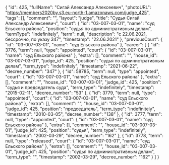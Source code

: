 {
    "id": 425,
    "fullName": "Сигай Александр Алексеевич",
    "photoURL": "https://members2020by.s3.eu-north-1.amazonaws.com/judge_425",
    "tags": [],
    "comment": "",
    "layout": "judge",
    "title": "Судья Сигай Александр Алексеевич",
    "court": {
        "id": "03-007-03-01",
        "name": "суд Ельского района",
        "position": "судья по административным делам",
        "termType": "indefinitely",
        "term": null,
        "description": "c 22.06.2021, бессрочно, по указу 347",
        "timestamp": "22.06.2021"
    },
    "previousCourt": {
        "id": "03-007-03-01",
        "name": "суд Ельского района"
    },
    "career": [
        {
            "id": 3776,
            "term": null,
            "type": "appointed",
            "court": {
                "id": "03-007-03-01",
                "name": "суд Ельского района"
            },
            "extra": [],
            "comment": "",
            "house_id": "03-007-03-01",
            "judge_id": 425,
            "position": "судья по административным делам",
            "term_type": "indefinitely",
            "timestamp": "2021-06-22",
            "decree_number": "347"
        },
        {
            "id": 58785,
            "term": null,
            "type": "appointed",
            "court": {
                "id": "03-007-03-01",
                "name": "суд Ельского района"
            },
            "extra": [],
            "comment": "",
            "house_id": "03-007-03-01",
            "judge_id": 425,
            "position": "судья и председатель суда",
            "term_type": "indefinitely",
            "timestamp": "2015-02-11",
            "decree_number": "53"
        },
        {
            "id": 3779,
            "term": null,
            "type": "appointed",
            "court": {
                "id": "03-007-03-01",
                "name": "суд Ельского района"
            },
            "extra": [],
            "comment": "",
            "house_id": "03-007-03-01",
            "judge_id": 425,
            "position": "председатель",
            "term_type": "indefinitely",
            "timestamp": "2010-03-05",
            "decree_number": "138"
        },
        {
            "id": 3777,
            "term": null,
            "type": "appointed",
            "court": {
                "id": "03-007-03-01",
                "name": "суд Ельского района"
            },
            "extra": [],
            "comment": "",
            "house_id": "03-007-03-01",
            "judge_id": 425,
            "position": "судья",
            "term_type": "indefinitely",
            "timestamp": "2002-03-29",
            "decree_number": "162"
        },
        {
            "id": 3778,
            "term": null,
            "type": "released",
            "court": {
                "id": "03-007-03-01",
                "name": "суд Ельского района"
            },
            "extra": [],
            "comment": "",
            "house_id": "03-007-03-01",
            "judge_id": 425,
            "position": "судья по административным делам",
            "term_type": "",
            "timestamp": "2002-03-29",
            "decree_number": "162"
        }
    ]
}